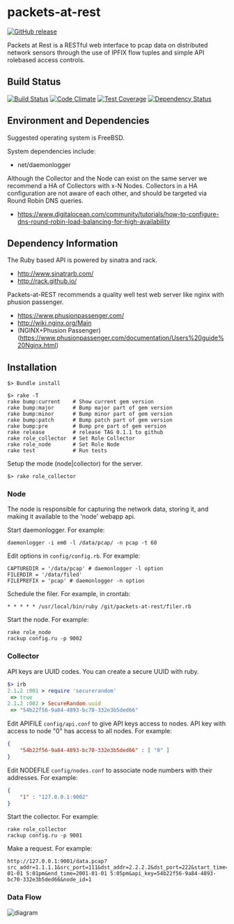 # packets-at-rest

[![GitHub release](https://img.shields.io/github/tag/packets-at-rest/packets-at-rest.svg)](https://github.com/packets-at-rest/packets-at-rest)

Packets at Rest is a RESTful web interface to pcap data on distributed network sensors through the use of IPFIX flow tuples and simple API rolebased access controls.

## Build Status

[![Build Status](https://travis-ci.org/packets-at-rest/packets-at-rest.svg)](https://travis-ci.org/packets-at-rest/packets-at-rest)
[![Code Climate](https://codeclimate.com/github/packets-at-rest/packets-at-rest/badges/gpa.svg)](https://codeclimate.com/github/packets-at-rest/packets-at-rest)
[![Test Coverage](https://codeclimate.com/github/packets-at-rest/packets-at-rest/badges/coverage.svg)](https://codeclimate.com/github/packets-at-rest/packets-at-rest)
[![Dependency Status](https://gemnasium.com/packets-at-rest/packets-at-rest.svg)](https://gemnasium.com/packets-at-rest/packets-at-rest)

## Environment and Dependencies
Suggested operating system is FreeBSD.

System dependencies include:
* net/daemonlogger

Although the Collector and the Node can exist on the same server we recommend a HA of Collectors with x-N Nodes. Collectors in a HA configuration are not aware of each other, and should be targeted via Round Robin DNS queries.

* https://www.digitalocean.com/community/tutorials/how-to-configure-dns-round-robin-load-balancing-for-high-availability

## Dependency Information

The Ruby based API is powered by sinatra and rack.

* http://www.sinatrarb.com/
* http://rack.github.io/

Packets-at-REST recommends a quality well test web server like nginx with phusion passenger.
* https://www.phusionpassenger.com/
* http://wiki.nginx.org/Main
* (NGINX+Phusion Passenger)(https://www.phusionpassenger.com/documentation/Users%20guide%20Nginx.html)


## Installation

```shell
$> Bundle install
```

```shell
$> rake -T
rake bump:current    # Show current gem version
rake bump:major      # Bump major part of gem version
rake bump:minor      # Bump minor part of gem version
rake bump:patch      # Bump patch part of gem version
rake bump:pre        # Bump pre part of gem version
rake release         # release TAG 0.1.1 to github
rake role_collector  # Set Role Collector
rake role_node       # Set Role Node
rake test            # Run tests
```

Setup the mode (node|collector) for the server.

```
$> rake role_collector
```

### Node

The node is responsible for capturing the network data, storing it, and making it available to the 'node' webapp api.

Start daemonlogger. For example:

```shell
daemonlogger -i em0 -l /data/pcap/ -n pcap -t 60
```

Edit options in `config/config.rb`. For example:

```
CAPTUREDIR = '/data/pcap' # daemonlogger -l option
FILERDIR = '/data/filed'
FILEPREFIX = 'pcap' # daemonlogger -n option
````

Schedule the filer. For example, in crontab:

```cron
* * * * * /usr/local/bin/ruby /git/packets-at-rest/filer.rb
```

Start the node. For example:

```shell
rake role_node
rackup config.ru -p 9002
```

### Collector

API keys are UUID codes. You can create a secure UUID with ruby.

```ruby
$> irb
2.1.2 :001 > require 'securerandom'
 => true
2.1.2 :002 > SecureRandom.uuid
 => "54b22f56-9a84-4893-bc70-332e3b5ded66"
```

Edit APIFILE `config/api.conf` to give API keys access to nodes. API key with access to node "0" has access to all nodes. For example:

```json
{
    "54b22f56-9a84-4893-bc70-332e3b5ded66" : [ "0" ]
}
```

Edit NODEFILE `config/nodes.conf` to associate node numbers with their addresses. For example:

```json
{
    "1" : "127.0.0.1:9002"
}
```

Start the collector. For example:

```shell
rake role_collector
rackup config.ru -p 9001
```

Make a request. For example:

```
http://127.0.0.1:9001/data.pcap?src_addr=1.1.1.1&src_port=111&dst_addr=2.2.2.2&dst_port=222&start_time=2001-01-01 5:01pm&end_time=2001-01-01 5:05pm&api_key=54b22f56-9a84-4893-bc70-332e3b5ded66&node_id=1
```

### Data Flow

![diagram](https://raw.github.com/packets-at-rest/packets-at-rest/cdn-images/diagram.png)
